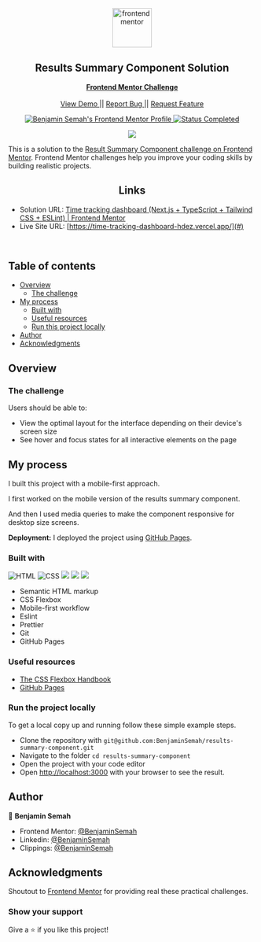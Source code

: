 <!-- <div id="top"></div> -->

<div align="center">

  <img src="https://www.frontendmentor.io/static/images/logo-mobile.svg" alt="frontendmentor" width="80">

  <h2 align="center">Results Summary Component Solution</h2>
  <p align="center">
    <a href="https://www.frontendmentor.io/solutions/time-tracking-dashboard-nextjs-typescript-tailwind-css-eslint-ER5VDDiJ2i">     
      <strong>Frontend Mentor Challenge</strong>
    </a>
    <br />
    <br />
    <!-- Navigation Links -->
    <a 
      href="#"
      target="_blank"
    >
      View Demo
    </a>
    ||
    <a 
      href="https://github.com/BenjaminSemah/results-summary-component/issues" 
      target="_blank"
    >
      Report Bug
    </a>
    ||
    <a 
      href="https://github.com/BenjaminSemah/results-summary-component/issues" 
      target="_blank"
    >
      Request Feature
    </a>
  </p>
</div>

<!-- Bagdes -->
<div align="center">

  <!-- Profile -->
  <a href="https://www.frontendmentor.io/profile/BenjaminSemah">
    <img 
      src="https://img.shields.io/badge/Profile-Benjamin%20Semah-07043B?style=for-the-badge&logo=frontendmentor" 
      alt="Benjamin Semah's Frontend Mentor Profile"
    >
  </a>
  <!-- Status -->
    <a 
      href="#"
    >
      <img 
        src="https://img.shields.io/badge/Status-Completed-brightgreen?style=for-the-badge" alt="Status Completed">
  </a>
</div>

<!-- Project screenshot -->
<div align="center">

![](https://res.cloudinary.com/dz209s6jk/image/upload/f_auto,q_auto,w_700/Challenges/aqbssn4qnnb7jwp9kbw2.jpg)

</div>

This is a solution to the [Result Summary Component challenge on Frontend Mentor](https://www.frontendmentor.io/challenges/results-summary-component-CE_K6s0maV). Frontend Mentor challenges help you improve your coding skills by building realistic projects. 


<h2 align="center">Links</h2>


- Solution URL: [Time tracking dashboard (Next.js + TypeScript + Tailwind CSS + ESLint) | Frontend Mentor](https://www.frontendmentor.io/solutions)
- Live Site URL: [https://time-tracking-dashboard-hdez.vercel.app/](#)

<br>

## Table of contents

- [Overview](#overview)
  - [The challenge](#the-challenge)
- [My process](#my-process)
  - [Built with](#built-with)
  - [Useful resources](#useful-resources)
  - [Run this project locally](#run-the-project-locally)
- [Author](#author)
- [Acknowledgments](#acknowledgments)

## Overview

### The challenge

Users should be able to:

- View the optimal layout for the interface depending on their device's screen size
- See hover and focus states for all interactive elements on the page

## My process

I built this project with a mobile-first approach. 

I first worked on the mobile version of the results summary component. 

And then I used media queries to make the component responsive for desktop size screens.

**Deployment:** I deployed the project using [GitHub Pages](https://pages.github.com/).

### Built with

<!-- Bagdes -->

![HTML](https://img.shields.io/badge/html-E34F26.svg?style=for-the-badge&logo=html5&logoColor=white)
![CSS](https://img.shields.io/badge/css-1572B6.svg?style=for-the-badge&logo=css3&logoColor=white)
![](https://img.shields.io/badge/ESLint-4B32C3.svg?style=for-the-badge&logo=ESLint&logoColor=white) 
![](https://img.shields.io/badge/Prettier-F7B93E.svg?style=for-the-badge&logo=Prettier&logoColor=black)
![](https://img.shields.io/badge/Git-F05032?style=for-the-badge&logo=git&logoColor=white)

- Semantic HTML markup
- CSS Flexbox
- Mobile-first workflow
- Eslint
- Prettier
- Git
- GitHub Pages

### Useful resources

- [The CSS Flexbox Handbook](https://www.freecodecamp.org/news/the-css-flexbox-handbook/)
- [GitHub Pages](https://pages.github.com/)

### Run the project locally

To get a local copy up and running follow these simple example steps.

- Clone the repository with `git@github.com:BenjaminSemah/results-summary-component.git`
- Navigate to the folder `cd results-summary-component`
- Open the project with your code editor
- Open [http://localhost:3000](http://localhost:3000) with your browser to see the result.

## Author

👤 **Benjamin Semah**

- Frontend Mentor: [@BenjaminSemah](https://www.frontendmentor.io/profile/BenjaminSemah)
- Linkedin: [@BenjaminSemah](https://www.linkedin.com/in/benjaminsemah/)
- Clippings: [@BenjaminSemah](https://www.clippings.me/benjaminsemah)

## Acknowledgments
Shoutout to [Frontend Mentor](https://www.frontendmentor.io) for providing real these practical challenges.

### Show your support

Give a ⭐️ if you like this project!
